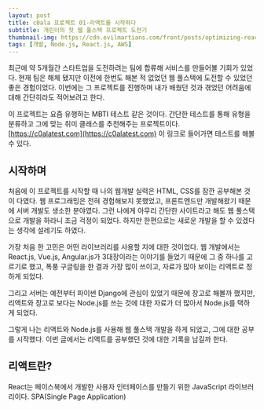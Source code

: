 ```yaml
---
layout: post
title: c0ala 프로젝트 01-리액트를 시작하다 
subtitle: 개린이의 첫 웹 풀스택 프로젝트 도전기
thumbnail-img: https://cdn.evilmartians.com/front/posts/optimizing-react-virtual-dom-explained/cover-a1d5b40.png
tags: [개발, Node.js, React.js, AWS]
---
```


최근에 약 5개월간 스타트업을 도전하려는 팀에 합류해 서비스를 만들어볼 기회가 있었다. 현재 팀은 해체 됐지만 
이전에 한번도 해본 적 없었던 웹 풀스택에 도전할 수 있었던 좋은 경험이었다. 이번에는 그 프로젝트를 진행하며
내가 배웠던 것과 겪었던 어려움에 대해 간단히라도 적어보려고 한다.  

이 프로젝트는 요즘 유행하는 MBTI 테스트 같은 것이다. 간단한 테스트를 통해 유형을 분류하고 그에 맞는 취미 클래스를
추천해주는 프로젝트이다.  
[https://c0alatest.com](https://c0alatest.com) 이 링크로 들어가면 테스트를 해볼 수 있다.  

## 시작하며

처음에 이 프로젝트를 시작할 때 나의 웹개발 실력은 HTML, CSS를 잠깐 공부해본 것이 다였다. 웹 프로그래밍은 전혀 
경험해보지 못했었고, 프론트엔드만 개발해왔기 때문에 서버 개발도 생소한 분야였다. 그런 나에게 아무리 간단한 사이트라고
해도 웹 풀스택으로 개발을 하라니 조금 걱정이 되었다. 하지만 한편으로는 새로운 개발을 할 수 있겠다는 생각에 설레기도 하였다.  

가장 처음 한 고민은 어떤 라이브러리를 사용할 지에 대한 것이었다. 웹 개발에서는 React.js, Vue.js, Angular.js가 3대장이라는 
이야기를 들었기 때문에 그 중 하나를 고르기로 했고, 폭풍 구글링을 한 결과 가장 많이 쓰이고, 자료가 많아 보이는 리액트로 정하게 되었다.  

그리고 서버는 예전부터 파이썬 Django에 관심이 있었기 때문에 장고로 해볼까 했지만, 리액트와 장고로 보다는 Node.js를 쓰는 것에 대한
자료가 더 많아서 Node.js를 택하게 되었다.  

그렇게 나는 리액트와 Node.js를 사용해 웹 풀스택 개발을 하게 되었고, 그에 대한 공부를 시작했다. 이번 글에서는 리액트를 공부했던
것에 대한 기록을 남길까 한다.

## 리액트란?

React는 페이스북에서 개발한 사용자 인터페이스를 만들기 위한 JavaScript 라이브러리이다. SPA(Single Page Application)
